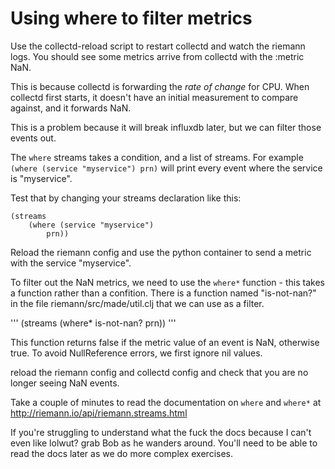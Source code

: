 # Using where to filter metrics

Use the collectd-reload script to restart collectd and watch the riemann logs. You should see some metrics arrive from collectd with the :metric NaN.

This is because collectd is forwarding the *rate of change* for CPU. When collectd first starts, it doesn't have an initial measurement to compare against, and it forwards NaN.

This is a problem because it will break influxdb later, but we can filter those events out.

The `where` streams takes a condition, and a list of streams. For example `(where (service "myservice") prn)` will print every event where the service is "myservice".

Test that by changing your streams declaration like this:

```
(streams
    (where (service "myservice")
        prn))
```

Reload the riemann config and use the python container to send a metric with the service "myservice".


To filter out the NaN metrics, we need to use the `where*` function - this takes a function rather than a confition. There is a function named "is-not-nan?" in the file riemann/src/made/util.clj that we can use as a filter.

'''
(streams
    (where* is-not-nan?
        prn))
'''


This function returns false if the metric value of an event is NaN, otherwise true. To avoid NullReference errors, we first ignore nil values.


reload the riemann config and collectd config and check that you are no longer seeing NaN events.


Take a couple of minutes to read the documentation on `where` and `where*` at http://riemann.io/api/riemann.streams.html 

If you're struggling to understand what the fuck the docs because I can't even like lolwut? grab Bob as he wanders around. You'll need to be able to read the docs later as we do more complex exercises.
